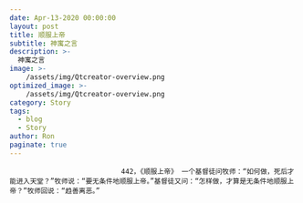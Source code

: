 ```yaml
---
date: Apr-13-2020 00:00:00
layout: post
title: 顺服上帝
subtitle: 神寓之言
description: >-
  神寓之言
image: >-
    /assets/img/Qtcreator-overview.png
optimized_image: >-
    /assets/img/Qtcreator-overview.png
category: Story
tags:
  - blog
  - Story
author: Ron
paginate: true
---
```


							　　442，《顺服上帝》 一个基督徒问牧师：“如何做，死后才能进入天堂？”牧师说：“要无条件地顺服上帝。”基督徒又问：“怎样做，才算是无条件地顺服上帝？”牧师回说：“趋善离恶。”
							
							
						